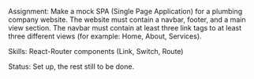 Assignment: Make a mock SPA (Single Page Application) for a plumbing company website.
The website must contain a navbar, footer, and a main view section. The navbar must contain at least three link tags to at least three different views (for example: Home, About, Services).

Skills: React-Router components (Link, Switch, Route)

Status: Set up, the rest still to be done.
